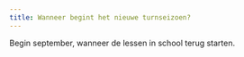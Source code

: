 ```yaml
---
title: Wanneer begint het nieuwe turnseizoen?
---
```


Begin september, wanneer de lessen in school terug starten.
